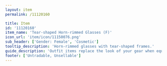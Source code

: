 ```yaml
---
layout: item
permalink: /11120160

title: Item
id: '11120160'
item_name: 'Tear-shaped Horn-rimmed Glasses (F)'
icon_url: 'item/icon/11150076.png'
sub_header: ['Gender: Female', 'Cosmetic']
tooltip_description: 'Horn-rimmed glasses with tear-shaped frames.'
guide_description: 'Outfit items replace the look of your gear when equipped.'
footer: ['Untradable, Unsellable']
---
```

